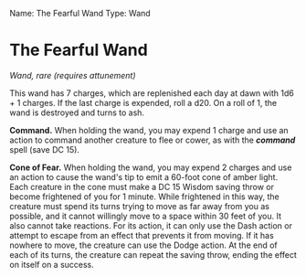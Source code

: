 Name: The Fearful Wand
Type: Wand

# The Fearful Wand
_Wand, rare (requires attunement)_

This wand has 7 charges, which are replenished each day at dawn with 1d6 + 1 charges. If the last charge is expended, roll a d20. On a roll of 1, the wand is destroyed and turns to ash.

**Command.** When holding the wand, you may expend 1 charge and use an action to command another creature to flee or cower, as with the **_command_** spell (save DC 15).

**Cone of Fear.** When holding the wand, you may expend 2 charges and use an action to cause the wand's tip to emit a 60-foot cone of amber light. Each creature in the cone must make a DC 15 Wisdom saving throw or become frightened of you for 1 minute. While frightened in this way, the creature must spend its turns trying to move as far away from you as possible, and it cannot willingly move to a space within 30 feet of you. It also cannot take reactions. For its action, it can only use the Dash action or attempt to escape from an effect that prevents it from moving. If it has nowhere to move, the creature can use the Dodge action. At the end of each of its turns, the creature can repeat the saving throw, ending the effect on itself on a success.